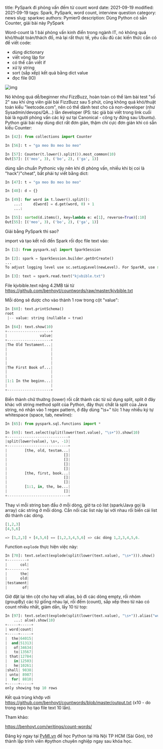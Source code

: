 title: PySpark đi phỏng vấn đếm từ count word
date: 2021-09-19
modified: 2021-09-19
tags: Spark, PySpark, word count, interview question
category: news
slug: sparkwc
authors: Pymier0
description: Dùng Python có sẵn Counter, giải bài này PySpark

Word-count là 1 bài phỏng vấn kinh điển trong ngành IT, nó không quá khó/thuật toán/thách đố, mà lại rất thực tế, yêu cầu đủ các kiến thức cần có để viết code:

- dùng dictionary 
- viết vòng lặp for
- có thể cần viết if
- xử lý string
- sort (sắp xếp) kết quả bằng dict value
- đọc file (IO)

![img](https://images.unsplash.com/photo-1598210854169-af04499e4899?crop=entropy&cs=tinysrgb&fit=max&fm=jpg&ixid=MnwyMzI1MzN8MHwxfHJhbmRvbXx8fHx8fHx8fDE2MzIwMjY5Mzk&ixlib=rb-1.2.1&q=80&w=600)

Nó không quá dễ/beginner như FizzBuzz, hoàn toàn có thể làm bài test "số 2" sau khi ứng viên giải bài FizzBuzz sau 5 phút, cũng không quá khó/thuật toán kiểu "leetcode.com", nên có thể dành test cho cả non-developer (như Sysadmin/devops/QA...) lẫn developer (PS: tác giả bài viết trong link cuối bài là người phỏng vấn các kỹ sư tại Canonical - công ty đứng sau Ubuntu). Python giải bài này dùng dict rất đơn giản, thậm chí cực đơn giản khi có sẵn kiểu Counter:

```py
In [42]: from collections import Counter

In [56]: t = "ga meo Bo meo bo meo"

In [57]: Counter(t.lower().split()).most_common(10)
Out[57]: [('meo', 3), ('bo', 2), ('ga', 1)]
```

dùng sẵn chuẩn Pythonic vậy nên khi đi phỏng vấn, nhiều khi bị coi là "hack"/"cheat", bắt phải tự viết bằng dict:

```py
In [47]: t = "ga meo Bo meo bo meo"

In [48]: d = {}

In [49]: for word in t.lower().split():
    ...:     d[word] = d.get(word, 0) + 1
    ...: 

In [55]: sorted(d.items(), key=lambda e: e[1], reverse=True)[:10]
Out[55]: [('meo', 3), ('bo', 2), ('ga', 1)]
```

Giải bằng PySpark thì sao?

import và tạo kết nối đến Spark rồi đọc file text vào:

```py
In [1]: from pyspark.sql import SparkSession

In [2]: spark = SparkSession.builder.getOrCreate()
...
To adjust logging level use sc.setLogLevel(newLevel). For SparkR, use set

In [3]: text = spark.read.text("kjvbible.txt")
```

File kjvbible.text nặng 4.2MB tải từ 
https://github.com/benhoyt/countwords/raw/master/kjvbible.txt

Mỗi dòng sẽ được cho vào thành 1 row trong cột "value":

```py
In [60]: text.printSchema()
root
 |-- value: string (nullable = true)

In [64]: text.show(10)
+--------------------+
|               value|
+--------------------+
|The Old Testament...|
|                    |
|                    |
|                    |
|                    |
|The First Book of...|
|                    |
|                    |
|1:1 In the beginn...|
|                    |
+--------------------+
```

Biến thành chữ thường (lower) rồi cắt thành các từ sử dụng split, split ở đây khác với string method split của Python, đây thực chất là split của Java string, nó nhận vào 1 regex pattern, ở đây dùng "\s+" tức 1 hay nhiều ký tự whitespace (space, tab, newline):

```py
In [65]: from pyspark.sql.functions import *

In [69]: text.select(split(lower(text.value), "\s+")).show(10)
+----------------------------+
|split(lower(value), \s+, -1)|
+----------------------------+
|        [the, old, testam...|
|                          []|
|                          []|
|                          []|
|                          []|
|        [the, first, book...|
|                          []|
|                          []|
|        [1:1, in, the, be...|
|                          []|
+----------------------------+
```

Thay vì mỗi string ban đầu ở mỗi dòng, giờ ta có list (spark/Java gọi là array) các string ở mỗi dòng. Cần nối các list này lại với nhau rồi biến cái list đó thành các dòng. 

```py
[1,2,3] 
[4,5,6]

=> [1,2,3] + [4,5,6] == [1,2,3,4,5,6] => các dòng 1,2,3,4,5,6.
```

Function `explode` thực hiện việc này:

```py
In [70]: text.select(explode(split(lower(text.value), "\s+"))).show()
+---------+
|      col|
+---------+
|      the|
|      old|
|testament|
|       of|
```

Giờ đặt lại tên cột cho hay với alias, bỏ đi các dòng empty, rồi nhóm (groupBy) các từ giống nhau lại, rồi đếm (count), sắp xếp theo từ nào có count nhiều nhất, giảm dần, lấy 10 từ top:

```py
In [97]: text.select(explode(split(lower(text.value), "\s+")).alias("word")).filter("word != ''").groupBy("word").count().sort("count", ascending=F
    ...: alse).show(10)
+-----+-----+                                                                   
| word|count|
+-----+-----+
|  the|64015|
|  and|51313|
|   of|34634|
|   to|13567|
| that|12784|
|   in|12503|
|   he|10261|
|shall| 9838|
| unto| 8987|
|  for| 8810|
+-----+-----+
only showing top 10 rows

```

Kết quả trùng khớp với https://github.com/benhoyt/countwords/blob/master/output.txt (x10 - do trong repo họ tạo file text 10 lần).

Tham khảo:

https://benhoyt.com/writings/count-words/

Đăng ký ngay tại [PyMI.vn](https://pymi.vn) để học Python tại Hà Nội TP HCM (Sài Gòn),
trở thành lập trình viên #python chuyên nghiệp ngay sau khóa học.
